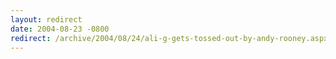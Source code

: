```yaml
---
layout: redirect
date: 2004-08-23 -0800
redirect: /archive/2004/08/24/ali-g-gets-tossed-out-by-andy-rooney.aspx/
---
```


